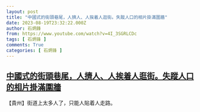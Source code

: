 ```yaml
---
layout: post
title: "中國式的街頭巷尾，人擠人、人挨着人逛街。失蹤人口的相片掛滿圍牆"
date: 2023-08-19T23:32:22.000Z
author: 石炳鋒
from: https://www.youtube.com/watch?v=4I_3SGRLCDc
tags: [ 石炳锋 ]
comments: True
categories: [ 石炳锋 ]
---
```

<!--1692487942000-->
[中國式的街頭巷尾，人擠人、人挨着人逛街。失蹤人口的相片掛滿圍牆](https://www.youtube.com/watch?v=4I_3SGRLCDc)
------

<div>
【貴州】街道上太多人了，只能人貼着人走路。
</div>
